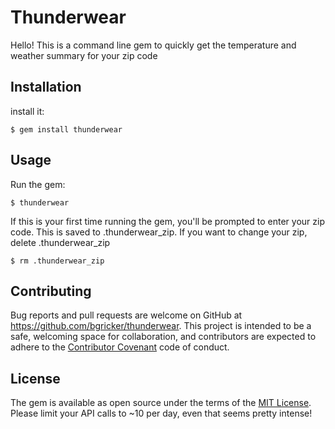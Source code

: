 # Thunderwear

Hello! This is a command line gem to quickly get the temperature and weather
summary for your zip code

## Installation


install it:

    $ gem install thunderwear

## Usage

Run the gem:

    $ thunderwear

If this is your first time running the gem, you'll be prompted to enter your zip
code. This is saved to .thunderwear_zip. If you want to change your zip, delete
.thunderwear_zip

    $ rm .thunderwear_zip

## Contributing

Bug reports and pull requests are welcome on GitHub at https://github.com/bgricker/thunderwear. This project is intended to be a safe, welcoming space for collaboration, and contributors are expected to adhere to the [Contributor Covenant](http://contributor-covenant.org) code of conduct.


## License

The gem is available as open source under the terms of the [MIT License](http://opensource.org/licenses/MIT).
Please limit your API calls to ~10 per day, even that seems pretty intense!
